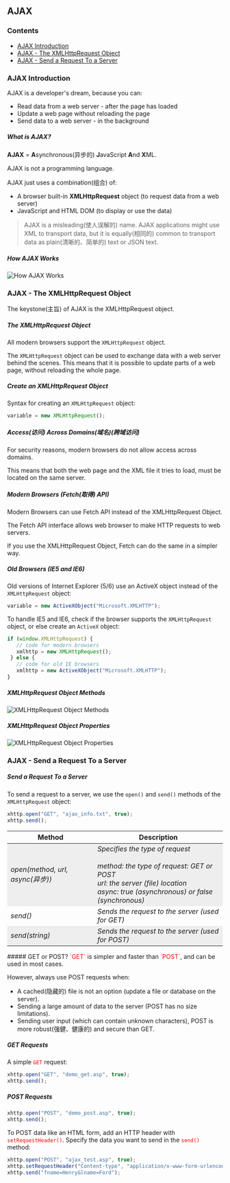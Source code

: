 ## AJAX
### <a name="index"/>Contents
- [AJAX Introduction](#Introduction)  
- [AJAX - The XMLHttpRequest Object](#XHR)  
- [AJAX - Send a Request To a Server](#Request)  
### <a name="Introduction"/>AJAX Introduction
AJAX is a developer's dream, because you can:  

* Read data from a web server - after the page has loaded  
* Update a web page without reloading the page  
* Send data to a web server - in the background  

##### What is AJAX?
**AJAX** = **A**synchronous(异步的) **J**avaScript **A**nd **X**ML.  
  
AJAX is not a programming language.  
  
AJAX just uses a combination(组合) of:  
  
* A browser built-in <b>XMLHttpRequest</b> object (to request data from a web server)  
* JavaScript and HTML DOM (to display or use the data)  

>AJAX is a misleading(使人误解的) name. AJAX applications might use XML to transport data, but it is equally(相同的) common to transport data as plain(清晰的、简单的) text or JSON text.  

##### How AJAX Works
![How AJAX Works](https://raw.githubusercontent.com/PengPeng-Qi/Goodnotes/main/JavaScript/src/pic_ajax.png)
### <a name="XHR">AJAX - The XMLHttpRequest Object
The keystone(主旨) of AJAX is the XMLHttpRequest object. 
##### The XMLHttpRequest Object
All modern browsers support the `XMLHttpRequest` object.  
  
The `XMLHttpRequest` object can be used to exchange data with a web server behind the scenes. This means that it is possible to update parts of a web page, without reloading the whole page.  
##### Create an XMLHttpRequest Object
Syntax for creating an `XMLHttpRequest` object:
```js
variable = new XMLHttpRequest();
```
##### Access(访问) Across Domains(域名)(跨域访问)
For security reasons, modern browsers do not allow access across domains.  
  
This means that both the web page and the XML file it tries to load, must be located on the same server.  
##### Modern Browsers (Fetch(取得) API)
Modern Browsers can use Fetch API instead of the XMLHttpRequest Object.  
  
The Fetch API interface allows web browser to make HTTP requests to web servers.  
  
If you use the XMLHttpRequest Object, Fetch can do the same in a simpler way.  
##### Old Browsers (IE5 and IE6)
Old versions of Internet Explorer (5/6) use an ActiveX object instead of the `XMLHttpRequest` object:  
```js
variable = new ActiveXObject("Microsoft.XMLHTTP");
```
To handle IE5 and IE6, check if the browser supports the `XMLHttpRequest` object, or else create an `ActiveX` object:
```js
if (window.XMLHttpRequest) {
   // code for modern browsers
   xmlhttp = new XMLHttpRequest();
 } else {
   // code for old IE browsers
   xmlhttp = new ActiveXObject("Microsoft.XMLHTTP");
} 
```
##### XMLHttpRequest Object Methods
![XMLHttpRequest Object Methods](https://raw.githubusercontent.com/PengPeng-Qi/Goodnotes/main/JavaScript/src/XMLHttpRequest%E5%AF%B9%E8%B1%A1%E6%96%B9%E6%B3%95.PNG)
##### XMLHttpRequest Object Properties
![XMLHttpRequest Object Properties](https://raw.githubusercontent.com/PengPeng-Qi/Goodnotes/main/JavaScript/src/XMLHttpRequest%E5%AF%B9%E8%B1%A1%E5%B1%9E%E6%80%A7.PNG)
### <a name="Request"/>AJAX - Send a Request To a Server
##### Send a Request To a Server
To send a request to a server, we use the `open()` and `send()` methods of the `XMLHttpRequest` object:
```js
xhttp.open("GET", "ajax_info.txt", true);
xhttp.send();
```

<table>
    <thead>
        <tr>
            <th>Method</th>
            <th>Description</th>
        </tr>
    </thead>
    <tbody style="font-style: italic;">
        <tr style="background-color: #eee;">
            <td>open(method, url, async(异步))</td>
            <td>Specifies the type of request<br>
                <br>
                method: the type of request: GET or POST<br>
                url: the server (file) location<br>
                async: true (asynchronous) or false (synchronous)<br>
            </td>
        </tr>
        <tr>
            <td>send()</td>
            <td>Sends the request to the server (used for GET)</td>
        </tr>
        <tr style="background-color: #eee;">
            <td>send(string)</td>
            <td>Sends the request to the server (used for POST)</td>
        </tr>
    </tbody>
</table>
##### GET or POST?
<a style="color: red;">`GET`</a> is simpler and faster than <a style="color: red;">`POST`</a>, and can be used in most cases.  
  
However, always use POST requests when:  
  
* A cached(隐藏的) file is not an option (update a file or database on the server).  
* Sending a large amount of data to the server (POST has no size limitations).  
* Sending user input (which can contain unknown characters), POST is more robust(强健、健康的) and secure than GET.  
  
##### GET Requests
A simple <a style="color: red;">`GET`</a> request:  
  
```js
xhttp.open("GET", "demo_get.asp", true);
xhttp.send(); 
```
##### POST Requests
```js
xhttp.open("POST", "demo_post.asp", true);
xhttp.send(); 
```
To POST data like an HTML form, add an HTTP header with <a style="color: red;">`setRequestHeader()`</a>. Specify the data you want to send in the <a style="color: red;">`send()`</a> method: 
   
```js
xhttp.open("POST", "ajax_test.asp", true);
xhttp.setRequestHeader("Content-type", "application/x-www-form-urlencoded");
xhttp.send("fname=Henry&lname=Ford"); 
```